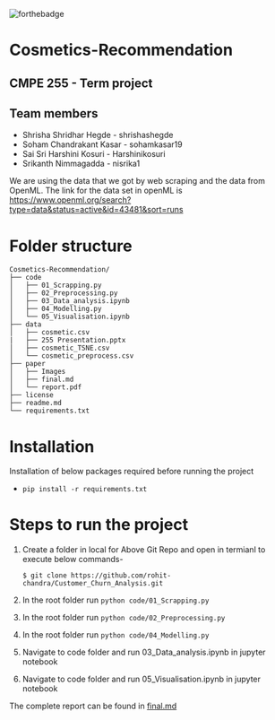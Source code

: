 ![forthebadge](https://forthebadge.com/images/badges/made-with-python.svg)

# Cosmetics-Recommendation
## CMPE 255 - Term project

## Team members
* Shrisha Shridhar Hegde - shrishashegde
* Soham Chandrakant Kasar - sohamkasar19
* Sai Sri Harshini Kosuri - Harshinikosuri
* Srikanth Nimmagadda - nisrika1

We are using the data that we got by web scraping and the data from OpenML. The link for the data set in openML is https://www.openml.org/search?type=data&status=active&id=43481&sort=runs

# Folder structure

```shell
Cosmetics-Recommendation/
├── code
│   ├── 01_Scrapping.py
│   ├── 02_Preprocessing.py
│   ├── 03_Data_analysis.ipynb
│   ├── 04_Modelling.py
│   └── 05_Visualisation.ipynb
├── data
│   ├── cosmetic.csv
|   ├── 255 Presentation.pptx
│   ├── cosmetic_TSNE.csv
│   └── cosmetic_preprocess.csv
├── paper
│   ├── Images
│   ├── final.md
│   └── report.pdf
├── license   
├── readme.md
└── requirements.txt
```
# Installation

Installation of below packages required before running the project

* `pip install -r requirements.txt`
  
# Steps to run the project

1. Create a folder in local for Above Git Repo and open in termianl to execute below commands-

    `$ git clone https://github.com/rohit-chandra/Customer_Churn_Analysis.git`

2. In the root folder run `python code/01_Scrapping.py`
3. In the root folder run `python code/02_Preprocessing.py`
4. In the root folder run `python code/04_Modelling.py`
5. Navigate to code folder and run 03_Data_analysis.ipynb in jupyter notebook
6. Navigate to code folder and run 05_Visualisation.ipynb in jupyter notebook

The complete report can be found in [final.md](paper/final.md)
